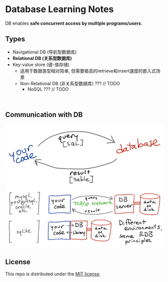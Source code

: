 # Database Learning Notes

DB enables **safe concurrent access by multiple programs/users**.

## Types

* Navigational DB (导航型数据库)
* **Relational DB (关系型数据库)**
* Key-value store (键-值存储)
  - 适用于数据类型相对简单, 但需要极高的retrieve和insert速度的嵌入式场景
  - Non-Relational DB (非关系型数据库) ??? // TODO
    - NoSQL ??? // TODO

<br>

## Communication with DB

<img src="https://github.com/Ziang-Lu/Database-Learning-Notes/blob/master/comm_with_DB.png?raw=true">

<img src="https://github.com/Ziang-Lu/Database-Learning-Notes/blob/master/comm_with_DB_impl.png?raw=true">

<br>

## License

This repo is distributed under the <a href="https://github.com/Ziang-Lu/Database-Learning-Notes/blob/master/LICENSE">MIT license</a>.

